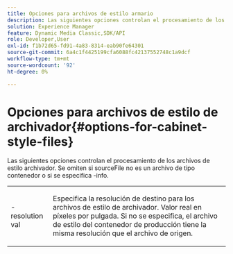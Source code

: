 ```yaml
---
title: Opciones para archivos de estilo armario
description: Las siguientes opciones controlan el procesamiento de los archivos de estilo archivador. Se omiten si sourceFile no es un archivo de estilo contenedor o si se especifica -info.
solution: Experience Manager
feature: Dynamic Media Classic,SDK/API
role: Developer,User
exl-id: f1b72d65-fd91-4a83-8314-eab90fe64301
source-git-commit: 6a4c1f4425199cfa6088fc42137552748c1a9dcf
workflow-type: tm+mt
source-wordcount: '92'
ht-degree: 0%

---
```


# Opciones para archivos de estilo de archivador{#options-for-cabinet-style-files}

Las siguientes opciones controlan el procesamiento de los archivos de estilo archivador. Se omiten si sourceFile no es un archivo de tipo contenedor o si se especifica -info.

<table id="simpletable_332B78DDEB6540708844AB54AE321F9B"> 
 <tr class="strow"> 
  <td class="stentry"> <p><span class="codeph">-resolution <span class="varname"> val</span></span> </p> </td> 
  <td class="stentry"> <p>Especifica la resolución de destino para los archivos de estilo de archivador. Valor real en píxeles por pulgada. Si no se especifica, el archivo de estilo del contenedor de producción tiene la misma resolución que el archivo de origen. </p></td> 
 </tr> 
</table>
